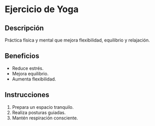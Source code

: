 # Ejercicio de Yoga

## Descripción
Práctica física y mental que mejora flexibilidad, equilibrio y relajación.

## Beneficios
- Reduce estrés.
- Mejora equilibrio.
- Aumenta flexibilidad.

## Instrucciones
1. Prepara un espacio tranquilo.
2. Realiza posturas guiadas.
3. Mantén respiración consciente.
